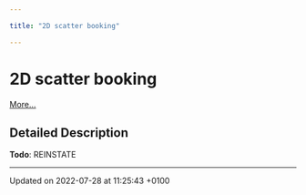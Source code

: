 ```yaml
---

title: "2D scatter booking"

---
```


# 2D scatter booking

 [More...](#detailed-description)

## Detailed Description


**Todo**: REINSTATE 





-------------------------------

Updated on 2022-07-28 at 11:25:43 +0100
